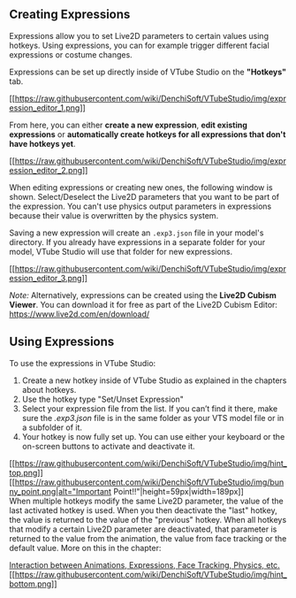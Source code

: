 ## Creating Expressions

Expressions allow you to set Live2D parameters to certain values using hotkeys. Using expressions, you can for example trigger different facial expressions or costume changes.

Expressions can be set up directly inside of VTube Studio on the **"Hotkeys"** tab.

[[https://raw.githubusercontent.com/wiki/DenchiSoft/VTubeStudio/img/expression_editor_1.png]]

From here, you can either **create a new expression**, **edit existing expressions** or **automatically create hotkeys for all expressions that don't have hotkeys yet**.

[[https://raw.githubusercontent.com/wiki/DenchiSoft/VTubeStudio/img/expression_editor_2.png]]

When editing expressions or creating new ones, the following window is shown. Select/Deselect the Live2D parameters that you want to be part of the expression. You can't use physics output parameters in expressions because their value is overwritten by the physics system.

Saving a new expression will create an `.exp3.json` file in your model's directory. If you already have expressions in a separate folder for your model, VTube Studio will use that folder for new expressions.

[[https://raw.githubusercontent.com/wiki/DenchiSoft/VTubeStudio/img/expression_editor_3.png]]

_Note:_ Alternatively, expressions can be created using the **Live2D Cubism Viewer**. You can download it for free as part of the Live2D Cubism Editor: https://www.live2d.com/en/download/ 

## Using Expressions

To use the expressions in VTube Studio:

1. Create a new hotkey inside of VTube Studio as explained in the chapters about hotkeys.
2. Use the hotkey type "Set/Unset Expression"
3. Select your expression file from the list. If you can’t find it there, make sure the _.exp3.json_ file is in the same folder as your VTS model file or in a subfolder of it.
4. Your hotkey is now fully set up. You can use either your keyboard or the on-screen buttons to activate and deactivate it. 

[[https://raw.githubusercontent.com/wiki/DenchiSoft/VTubeStudio/img/hint_top.png]]
[[https://raw.githubusercontent.com/wiki/DenchiSoft/VTubeStudio/img/bunny_point.png|alt="Important Point!!"|height=59px|width=189px]]<br/>
When multiple hotkeys modify the same Live2D parameter, the value of the last activated hotkey is used. When you then deactivate the "last" hotkey, the value is returned to the value of the "previous" hotkey. When all hotkeys that modify a certain Live2D parameter are deactivated, that parameter is returned to the value from the animation, the value from face tracking or the default value. More on this in the chapter:


[Interaction between Animations, Expressions, Face Tracking, Physics, etc.](https://github.com/DenchiSoft/VTubeStudio/wiki/Interaction-between-Animations%2C-Tracking%2C-Physics%2C-etc.)
[[https://raw.githubusercontent.com/wiki/DenchiSoft/VTubeStudio/img/hint_bottom.png]]